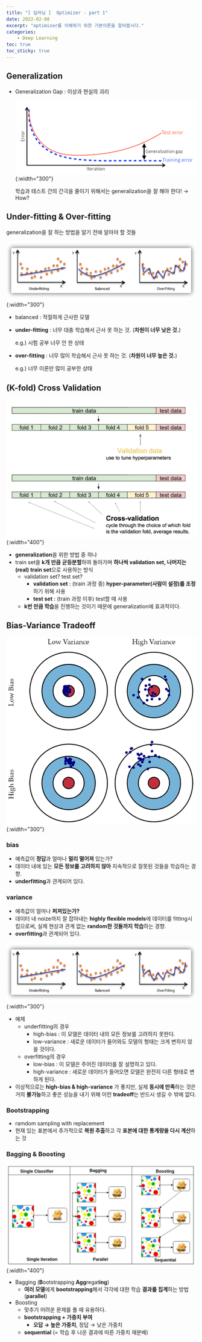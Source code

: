 ```yaml
---
title: "[ 딥러닝 ]  Optimizer - part 1"
date: 2022-02-08
excerpt: "optimizer를 이해하기 위한 기본이론을 알아봅시다."
categories: 
    - Deep Learning
toc: true
toc_sticky: true
---
```



## Generalization

- Generalization Gap : 이상과 현실의 괴리
    
    ![1.png](/assets/images/posts/deep_learning/optimizer/1.png){:width="300"}
    
    학습과 테스트 간의 간극을 줄이기 위해서는 generalization을 잘 해야 한다! → How?
    


## Under-fitting & Over-fitting

generalization을 잘 하는 방법을 알기 전에 알아야 할 것들

![2.png](/assets/images/posts/deep_learning/optimizer/2.png){:width="300"}

- balanced : 적절하게 근사한 모델
- **under-fitting** : 너무 대충 학습해서 근사 못 하는 것. (**차원이 너무 낮은 것.**)
    
    e.g.) 시험 공부 너무 안 한 상태
    
- **over-fitting** : 너무 많이 학습해서 근사 못 하는 것. (**차원이 너무 높은 것.**)
    
    e.g.) 너무 이론만 많이 공부한 상태
    


## (K-fold) Cross Validation

![3.png](/assets/images/posts/deep_learning/optimizer/3.png){:width="400"}

- **generalization**을 위한 방법 중 하나
- train set을 **k개 만큼** **균등분할**하여 돌아가며 **하나씩 validation set, 나머지는 (real) train set**으로 사용하는 방식
    - validation set? test set?
        - **validation set** : (train 과정 중) **hyper-parameter(사람이 설정)를 조정**하기 위해 사용
        - **test set** : (train 과정 이후) test할 때 사용
    - **k번 만큼 학습**을 진행하는 것이기 때문에 generalization에 효과적이다.



## Bias-Variance Tradeoff

![4.png](/assets/images/posts/deep_learning/optimizer/4.png){:width="300"}

### bias

- 예측값이 **정답**과 얼마나 **멀리 떨어져** 있는가?
- 데이터 내에 있는 **모든 정보를 고려하지 않아** 지속적으로 잘못된 것들을 학습하는 경향.
- **underfitting**과 관계되어 있다.

### variance

- 예측값이 얼마나 **퍼져있는가?**
- 데이터 내 noize까지 잘 잡아내는 **highly flexible models**에 데이터를 fitting시킴으로써, 실제 현상과 관계 없는 **random한 것들까지 학습**하는 경향.
- **overfitting**과 관계되어 있다.

![2.png](/assets/images/posts/deep_learning/optimizer/2.png){:width="300"}

- 예제
    - underfitting의 경우
        - high-bias : 이 모델은 데이터 내의 모든 정보를 고려하지 못한다.
        - low-variance : 새로운 데이터가 들어와도 모델의 형태는 크게 변하지 않을 것이다.
    - overfitting의 경우
        - low-bias : 이 모델은 주어진 데이터를 잘 설명하고 있다.
        - high-variance : 새로운 데이터가 들어오면 모델은 완전히 다른 형태로 변하게 된다.
- 이상적으로는 **high-bias & high-variance** 가 좋지만, 실제 **동시에 만족**하는 것은 거의 **불가능**하고 좋은 성능을 내기 위해 이런 **tradeoff**는 반드시 생길 수 밖에 없다.


### Bootstrapping

- ramdom sampling with replacement
- 현재 있는 표본에서 추가적으로 **복원 추출**하고 각 **표본에 대한 통계량을 다시 계산**하는 것


### Bagging & Boosting

![5.png](/assets/images/posts/deep_learning/optimizer/5.png){:width="400"}

- Bagging (**B**ootstrapping **Agg**regat**ing**)
    - **여러 모델**에게 **bootstrapping**해서 각각에 대한 학습 **결과를 집계**하는 방법 (**parallel**)
- Boosting
    - 맞추기 어려운 문제를 풀 때 유용하다.
    - **bootstrapping + 가중치 부여**
        - **오답 → 높은 가중치**, 정답 → 낮은 가중치
    - **sequential** (= 학습 후 나온 결과에 따른 가중치 재분배)

